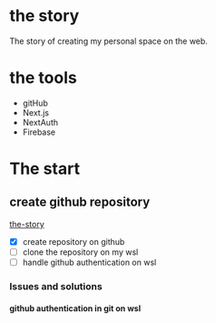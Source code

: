 # the story
The story of creating my personal space on the web.

# the tools
- gitHub
- Next.js
- NextAuth
- Firebase


# The start
## create github repository
[the-story](github.com/pekelund/the-story)

- [x] create repository on github
- [ ] clone the repository on my wsl
- [ ] handle github authentication on wsl

### Issues and solutions
#### github authentication in git on wsl

